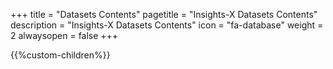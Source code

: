 +++
title = "Datasets Contents"
pagetitle = "Insights-X Datasets Contents"
description = "Insights-X Datasets Contents"
icon = "fa-database" 
weight = 2
alwaysopen = false
+++

{{%custom-children%}}
